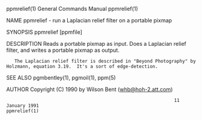 ppmrelief(1)                                                  General Commands Manual                                                 ppmrelief(1)

NAME
       ppmrelief - run a Laplacian relief filter on a portable pixmap

SYNOPSIS
       ppmrelief [ppmfile]

DESCRIPTION
       Reads a portable pixmap as input.  Does a Laplacian relief filter, and writes a portable pixmap as output.

       The Laplacian relief filter is described in "Beyond Photography" by Holzmann, equation 3.19.  It's a sort of edge-detection.

SEE ALSO
       pgmbentley(1), pgmoil(1), ppm(5)

AUTHOR
       Copyright (C) 1990 by Wilson Bent (whb@hoh-2.att.com)

                                                                  11 January 1991                                                     ppmrelief(1)
